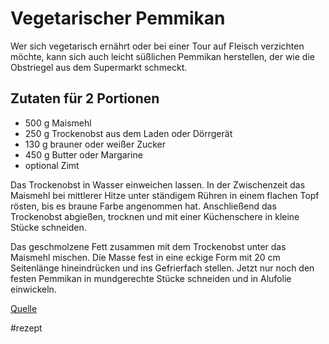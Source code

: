 # Vegetarischer Pemmikan

Wer sich vegetarisch ernährt oder bei einer Tour auf Fleisch verzichten möchte, kann sich auch leicht süßlichen Pemmikan herstellen, der wie die Obstriegel aus dem Supermarkt schmeckt.

## Zutaten für 2 Portionen
* 500 g Maismehl
* 250 g Trockenobst aus dem Laden oder Dörrgerät
* 130 g brauner oder weißer Zucker
* 450 g Butter oder Margarine
* optional Zimt

Das Trockenobst in Wasser einweichen lassen. In der Zwischenzeit das Maismehl bei mittlerer Hitze unter ständigem Rühren in einem flachen Topf rösten, bis es braune Farbe angenommen hat. Anschließend das Trockenobst abgießen, trocknen und mit einer Küchenschere in kleine Stücke schneiden.


Das geschmolzene Fett zusammen mit dem Trockenobst unter das Maismehl mischen. Die Masse fest in eine eckige Form mit 20 cm Seitenlänge hineindrücken und ins Gefrierfach stellen. Jetzt nur noch den festen Pemmikan in mundgerechte Stücke schneiden und in Alufolie einwickeln.

[Quelle](https://www.walking-away.de/outdoornahrung-selbst-gemacht-vegetarisches-pemmikan-mit-maismehl/)

#rezept